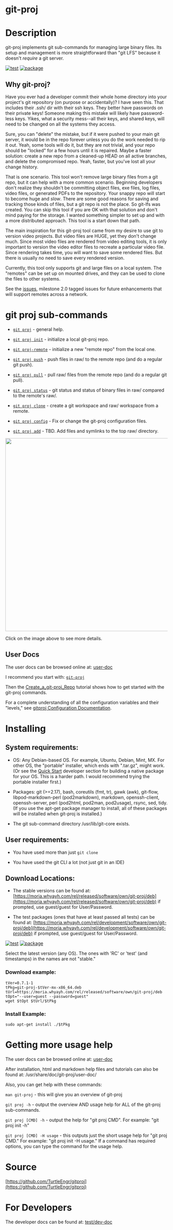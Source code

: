 # git-proj

[//]: # (The README.html is generated from this file. Usually, pod is used for formatting.)

# Description

git-proj implements git sub-commands for managing large binary files.
Its setup and management is more straightforward than "git LFS" because it doesn't
*require* a git server.

[![test](https://github.com/TurtleEngr/gitproj/actions/workflows/test.yml/badge.svg)](https://github.com/TurtleEngr/gitproj/actions/workflows/test.yml)
[![package](https://github.com/TurtleEngr/gitproj/actions/workflows/package.yml/badge.svg)](https://github.com/TurtleEngr/gitproj/actions/workflows/package.yml)

## Why git-proj?

Have you ever had a developer commit their whole home directory into
your project's git repository (on purpose or accidentally)? I have
seen this. That includes their .ssh/ dir with their ssh keys. They
better have passwords on their private keys! Someone making this
mistake will likely have password-less keys. Yikes, what a security
mess--all their keys, and shared keys, will need to be changed on
all the systems they access.

Sure, you can "delete" the mistake, but if it were pushed to your main
git server, it would be in the repo forever unless you do the work
needed to rip it out. Yeah, some tools will do it, but they
are not trivial, and your repo should be "locked" for a few hours
until it is repaired. Maybe a faster solution: create a new repo from
a cleaned-up HEAD on all active branches, and delete the compromised
repo. Yeah, faster, but you've lost all your change history.

That is one scenario. This tool won't remove large binary
files from a git repo, but it can help with a more common scenario. Beginning
developers don't realize they shouldn't be committing object files,
exe files, log files, video files, or generated PDFs to the
repository. Your snappy repo will start to become huge and
*slow*. There are some good reasons for saving and tracking those kinds of files, but a git repo is not the place. So git-lfs was
created. You can skip this tool if you are OK with that solution and don't mind paying for
the storage. I wanted something simpler to
set up and with a more distributed approach. This tool is a start down
that path.

The main inspiration for this git-proj tool came from my desire to use
git to version video projects. But video files are HUGE, yet they
don't change much. Since most video files are rendered from video
editing tools, it is only important to version the video editor files to recreate a particular video file. Since rendering
takes time, you will want to save some rendered files. But there
is usually no need to save every rendered version.

Currently, this tool only supports git and large files on a local
system. The "remotes" can be set up on mounted drives, and they can be
used to clone the files to other systems.

See the
[issues](https://github.com/TurtleEngr/gitproj/issues?q=is%3Aopen+is%3Aissue+milestone%3A%222.0+Release%22),
milestone 2.0 tagged issues for future enhancements that will support
remotes across a network.

# git proj sub-commands

* [`git proj`](https://github.com/TurtleEngr/gitproj/blob/main/doc/user-doc/git-proj.md) - general help.

* [`git proj init`](https://github.com/TurtleEngr/gitproj/blob/main/doc/user-doc/subcommands/git-proj-init.md) - initialize a local git-proj repo.

* [`git proj-remote`](https://github.com/TurtleEngr/gitproj/blob/main/doc/user-doc/subcommands/git-proj-remote.md) - initialize a new "remote repo" from the local one.

* [`git proj push`](https://github.com/TurtleEngr/gitproj/blob/main/doc/user-doc/subcommands/git-proj-push.md) - push files in raw/ to the remote repo (and do a regular git push).

* [`git proj pull`](https://github.com/TurtleEngr/gitproj/blob/main/doc/user-doc/subcommands/git-proj-pull.md) - pull raw/ files from the remote repo (and do a regular git pull).

* [`git proj status`](https://github.com/TurtleEngr/gitproj/blob/main/doc/user-doc/subcommands/git-proj-status.md) - git status and status of binary files in raw/ compared to the remote's raw/.

* [`git proj clone`](https://github.com/TurtleEngr/gitproj/blob/main/doc/user-doc/subcommands/git-proj-clone.md) - create a git workspace and raw/ workspace from a remote.

* [`git proj config`](https://github.com/TurtleEngr/gitproj/blob/main/doc/user-doc/subcommands/git-proj-config.md) - Fix or change the git-proj configuration files.

* [`git proj add`](https://github.com/TurtleEngr/gitproj/blob/main/doc/user-doc/subcommands/git-proj-add.md) - TBD. Add files and symlinks to the top raw/ directory.

[<img src="https://moria.whyayh.com/rel/released/software/own/git-proj/image/git-proj_User_DFD.png" width="600"/>](https://docs.google.com/presentation/d/15JqVxkBczpMKwtJI64FNU-2ixbXCh2ijwS3vfIBt4ko/edit#slide=id.p)

Click on the image above to see more details.

## User Docs

The user docs can be browsed online at:
[user-doc](https://github.com/TurtleEngr/gitproj/tree/main/doc/user-doc)

I recommend you start with:
[`git-proj`](https://github.com/TurtleEngr/gitproj/blob/main/doc/user-doc/git-proj.md)

Then the
[Create_a_git-proj_Repo](https://github.com/TurtleEngr/gitproj/blob/main/doc/user-doc/tutorial/create_a_git-proj_repo.md)
tutorial shows how to get started with the git-proj commands.

For a complete understanding of all the configuration variables and their
"levels," see
[gitproj Configuration Documentation](https://github.com/TurtleEngr/gitproj/blob/main/doc/user-doc/config.md).

# Installing

## System requirements:

* OS: Any Debian-based OS. For example, Ubuntu, Debian, Mint, MX. For
other OS, the "portable" installer, which ends with ".tar.gz", might
work. (Or see the [Quick
Start](https://github.com/TurtleEngr/gitproj/blob/develop/test/dev-doc/README.md#quick-start)
developer section for building a native package for your OS. This is a
harder path. I would recommend trying the portable installer first.)

* Packages: git (>=2.17), bash, coreutils (fmt, tr), gawk (awk),
git-flow, libpod-markdown-perl (pod2markdown), markdown,
openssh-client, openssh-server, perl (pod2html, pod2man, pod2usage),
rsync, sed, tidy. (If you use the apt-get package manager to install,
all of these packages will be installed when git-proj is installed.)

* The git sub-command directory /usr/lib/git-core exists.

## User requirements:

* You have used more than just `git clone`

* You have used the git CLI a lot (not just git in an IDE)

## Download Locations:

* The stable versions can be found at:
[https://moria.whyayh.com/rel/released/software/own/git-proj/deb](https://moria.whyayh.com/rel/released/software/own/git-proj/deb)
if prompted, use guest/guest for User/Password.

* The test packages (ones that have at least passed all tests) can be
found at:
[https://moria.whyayh.com/rel/development/software/own/git-proj/deb](https://moria.whyayh.com/rel/development/software/own/git-proj/deb)
if prompted, use guest/guest for User/Password.

[![test](https://github.com/TurtleEngr/gitproj/actions/workflows/test.yml/badge.svg)](https://github.com/TurtleEngr/gitproj/actions/workflows/test.yml)
[![package](https://github.com/TurtleEngr/gitproj/actions/workflows/package.yml/badge.svg)](https://github.com/TurtleEngr/gitproj/actions/workflows/package.yml)

Select the latest version (any OS). The ones with 'RC' or 'test' (and
timestamps) in the names are not "stable."

### Download example:

    tVer=0.7.1-1
    tPkg=git-proj-$tVer-mx-x86_64.deb
    tUrl=https://moria.whyayh.com/rel/released/software/own/git-proj/deb
    tOpt="--user=guest --password=guest"
    wget $tOpt $tUrl/$tPkg

### Install Example:

    sudo apt-get install ./$tPkg

# Getting more usage help

The user docs can be browsed online at:
[user-doc](https://github.com/TurtleEngr/gitproj/tree/main/doc/user-doc)

After installation, html and markdown help files and tutorials can
also be found at: /usr/share/doc/git-proj/user-doc/

Also, you can get help with these commands:

`man git-proj` - this will give you an overview of git-proj

`git proj -h` - output the overview AND usage help for ALL of the
git-proj sub-commands.

`git proj [CMD] -h` - output the help for "git proj CMD".
For example: "git proj init -h"

`git proj [CMD] -H usage` - this outputs just the short usage help for
"git proj CMD." For example: "git proj init -H usage." If a command
has required options, you can type the command for the usage
help.

# Source

[https://github.com/TurtleEngr/gitproj](https://github.com/TurtleEngr/gitproj)

# For Developers

The developer docs can be found at:
[test/dev-doc](https://github.com/TurtleEngr/gitproj/tree/develop/test/dev-doc)

